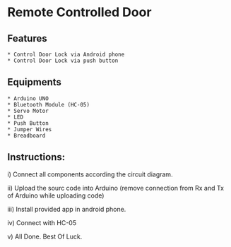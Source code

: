 # Remote Controlled Door

## Features
    * Control Door Lock via Android phone
    * Control Door Lock via push button

## Equipments
    * Arduino UNO
    * Bluetooth Module (HC-05)
    * Servo Motor
    * LED
    * Push Button
    * Jumper Wires
    * Breadboard
    
## Instructions: ##

 i)  Connect all components according the circuit diagram.

 ii) Upload the sourc code into Arduino (remove connection from Rx and Tx of Arduino while uploading code)

 iii) Install provided app in android phone.

 iv) Connect with HC-05

 v) All Done. Best Of Luck.
